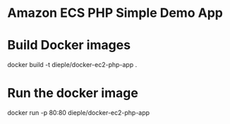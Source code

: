 # Amazon ECS PHP Simple Demo App

# Build Docker images
docker build -t dieple/docker-ec2-php-app .

# Run the docker image
docker run -p 80:80 dieple/docker-ec2-php-app
